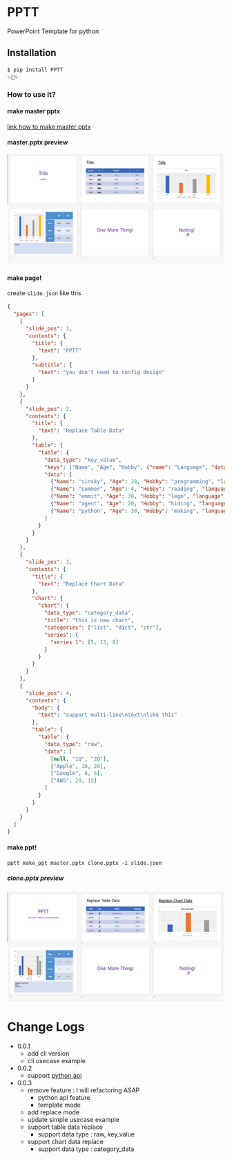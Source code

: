 # PPTT
PowerPoint Template for python

## Installation
```bash
$ pip install PPTT
✨🍰✨
```
### How to use it?
#### make master pptx
[link how to make master pptx](#)

#### master.pptx preview
![master_preview](https://raw.githubusercontent.com/spaceone-dev/PPTT/master/example/simple_ppt/master_pptx_preview.png)

#### make page!
create `slide.json` like this
```json
{
  "pages": [
    {
      "slide_pos": 1,
      "contents": {
        "title": {
          "text": "PPTT"
        },
        "subtitle": {
          "text": "you don't need to config design"
        }
      }
    },
    {
      "slide_pos": 2,
      "contents": {
        "title": {
          "text": "Replace Table Data"
        },
        "table": {
          "table": {
            "data_type": "key_value",
            "keys": ["Name", "Age", "Hobby", {"name": "Language", "data_key": "language"}],
            "data": [
              {"Name": "sinsky", "Age": 28, "Hobby": "programming", "language": "korean"},
              {"Name": "summer", "Age": 4, "Hobby": "reading", "language": "korean"},
              {"Name": "emmit", "Age": 30, "Hobby": "lego", "language": "english"},
              {"Name": "agent", "Age": 20, "Hobby": "hiding", "language": "english"},
              {"Name": "python", "Age": 38, "Hobby": "making", "language": "python"}
            ]
          }
        }
      }
    },
    {
      "slide_pos": 3,
      "contents": {
        "title": {
          "text": "Replace Chart Data"
        },
        "chart": {
          "chart": {
            "data_type": "category_data",
            "title": "this is new chart",
            "categories": ["list", "dict", "str"],
            "series": {
              "series 1": [5, 13, 8]
            }
          }
        }
      }
    },
    {
      "slide_pos": 4,
      "contents": {
        "body": {
          "text": "support multi-line\ntext\nlike this"
        },
        "table": {
          "table": {
            "data_type": "raw",
            "data": [
              [null, "1Q", "2Q"],
              ["Apple", 10, 20],
              ["Google", 8, 6],
              ["AWS", 20, 15]
            ]
          }
        }
      }
    }
  ]
}
```

#### make ppt!
```shell script
pptt make_ppt master.pptx clone.pptx -i slide.json
```

##### clone.pptx preview
![master_preview](https://raw.githubusercontent.com/spaceone-dev/PPTT/master/example/simple_ppt/clone_pptx_preview.png)

# Change Logs
- 0.0.1
    - add cli version
    - cli usecase example
- 0.0.2
    - support [python api](https://github.com/spaceone-dev/PPTT/tree/master/example/python_api)
- 0.0.3
    - remove feature : I will refactoring ASAP
        - python api feature 
        - template mode
    - add replace mode
    - update simple usecase example
    - support table data replace
        - support data type : raw, key_value
    - support chart data replace
        - support data type :  category_data